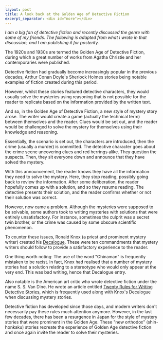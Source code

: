 ```yaml
---
layout: post
title: A look back at the Golden Age of Detective Fiction
excerpt_separator: <div id="more"></div>
---
```


*I am a big fan of detective fiction and recently discussed the genre with some of my friends. The following is adapted from what I wrote in that discussion, and I am publishing it for posterity.*

The 1920s and 1930s are termed the Golden Age of Detective Fiction, during which a great number of works from Agatha Christie and her contemporaries were published.

<div id="more"></div>

Detective fiction had gradually become increasingly popular in the previous decades, Arthur Conan Doyle's Sherlock Holmes stories being notable examples of fiction created during this period.

However, whilst these stories featured detective characters, they would usually solve the mysteries using reasoning that is not possible for the reader to replicate based on the information provided by the written text.

And so, in the Golden Age of Detective Fiction, a new style of mystery story arose. The writer would create a game (actually the technical term) between themselves and the reader. Clues would be set out, and the reader would be challenged to solve the mystery for themselves using their knowledge and reasoning.

Essentially, the scenario is set out, the characters are introduced, then the crime (usually a murder) is committed. The detective character goes about the crime scene uncovering clues and red herrings alike. They question the suspects. Then, they sit everyone down and announce that they have solved the mystery.

With this announcement, the reader knows they have all the information they need to solve the mystery. Here, they stop reading, possibly going back to review the information. After some deliberation, the reader hopefully comes up with a solution, and so they resume reading. The detective presents their solution, and the reader confirms whether or not their solution was correct.

However, now came a problem. Although the mysteries were supposed to be solvable, some authors took to writing mysteries with solutions that were entirely unsatisfactory. For instance, sometimes the culprit was a secret twin brother, or the crime was caused by some obscure scientific phenomenon.

To counter these issues, Ronald Knox (a priest and prominent mystery writer) created his [Decalogue](http://www.thrillingdetective.com/trivia/triv186.html). These were ten commandments that mystery writers should follow to provide a satisfactory experience to the reader.

One thing worth noting: The use of the word "Chinaman" is frequently mistaken to be racist. In fact, Knox had realised that a number of mystery stories had a solution relating to a stereotype who would only appear at the very end. This was bad writing, hence that Decalogue entry.

Also notable is the American art critic who wrote detective fiction under the name S. S. Van Dine. He wrote an article entitled [Twenty Rules for Writing Detective Stories](http://www.thrillingdetective.com/trivia/triv288.html), which is frequently used along with Knox's Decalogue when discussing mystery stories.

Detective fiction has developed since those days, and modern writers don't necessarily pay these rules much attention anymore. However, in the last few decades, there has been a resurgence in Japan for the style of mystery stories that were prominent in the Golden Age. These "new orthodox" (shin-honkaku) stories recreate the experience of Golden Age detective fiction and once again invite the reader to solve their mysteries.